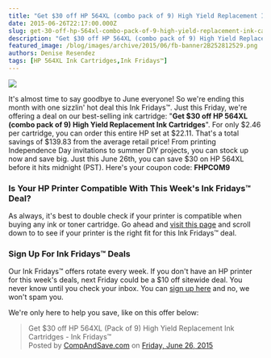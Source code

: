 ```yaml
---
title: "Get $30 off HP 564XL (combo pack of 9) High Yield Replacement Ink Cartridges - Ink Fridays™"
date: 2015-06-26T22:17:00.000Z
slug: get-30-off-hp-564xl-combo-pack-of-9-high-yield-replacement-ink-cartridges-ink-fridays
description: "Get $30 off HP 564XL (combo pack of 9) High Yield Replacement Ink Cartridges - Ink Fridays™"
featured_image: /blog/images/archive/2015/06/fb-banner2B252812529.png
authors: Denise Resendez
tags: [HP 564XL Ink Cartridges,Ink Fridays™]
---
```


[![](/blog/images/fb-banner-1-.png)](/blog/images/fb-banner-1-.png)

It's almost time to say goodbye to June everyone! So we're ending this month with one sizzlin' hot deal this Ink Fridays™. Just this Friday, we're offering a deal on our best-selling ink cartridge: "**Get $30 off HP 564XL (combo pack of 9) High Yield Replacement Ink Cartridges**". For only $2.46 per cartridge, you can order this entire HP set at $22.11\. That's a total savings of $139.83 from the average retail price! From printing Independence Day invitations to summer DIY projects, you can stock up now and save big. Just this June 26th, you can save $30 on HP 564XL before it hits midnight (PST). Here's your coupon code:   **FHPCOM9** 

### Is Your HP Printer Compatible With This Week's Ink Fridays™ Deal?

As always, it's best to double check if your printer is compatible when buying any ink or toner cartridge. Go ahead and [visit this page](https://www.compandsave.com/hp/564xl-ink-cartridges/564xl-9-combo) and scroll down to to see if your printer is the right fit for this Ink Fridays™ deal.

### Sign Up For Ink Fridays™ Deals

Our Ink Fridays™ offers rotate every week. If you don't have an HP printer for this week's deals, next Friday could be a $10 off sitewide deal. You never know until you check your inbox. You can [sign up here](https://www.compandsave.com/ink-fridays) and no, we won't spam you.

We're only here to help you save, like on this offer below:

> Get $30 off HP 564XL (Pack of 9) High Yield Replacement Ink Cartridges - Ink Fridays™  
> Posted by [CompAndSave.com](https://www.facebook.com/compandsave.ink) on [Friday, June 26, 2015](https://www.facebook.com/compandsave.ink)
